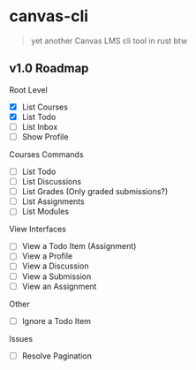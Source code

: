 # canvas-cli

> yet another Canvas LMS cli tool in rust btw

## v1.0 Roadmap

Root Level

- [x] List Courses
- [x] List Todo
- [ ] List Inbox
- [ ] Show Profile

Courses Commands

- [ ] List Todo
- [ ] List Discussions
- [ ] List Grades (Only graded submissions?)
- [ ] List Assignments
- [ ] List Modules

View Interfaces

- [ ] View a Todo Item (Assignment)
- [ ] View a Profile
- [ ] View a Discussion
- [ ] View a Submission
- [ ] View an Assignment

Other

- [ ] Ignore a Todo Item

Issues

- [ ] Resolve Pagination
